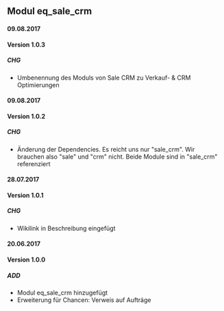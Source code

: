 ## Modul eq_sale_crm

#### 09.08.2017
#### Version 1.0.3
##### CHG
- Umbenennung des Moduls von Sale CRM zu Verkauf- & CRM Optimierungen

#### 09.08.2017
#### Version 1.0.2
##### CHG
- Änderung der Dependencies. Es reicht uns nur "sale_crm". Wir brauchen also "sale" und "crm" nicht. Beide Module sind in "sale_crm" referenziert

#### 28.07.2017
#### Version 1.0.1
##### CHG
- Wikilink in Beschreibung eingefügt

#### 20.06.2017
#### Version 1.0.0
##### ADD
- Modul eq_sale_crm hinzugefügt
- Erweiterung für Chancen: Verweis auf Aufträge
